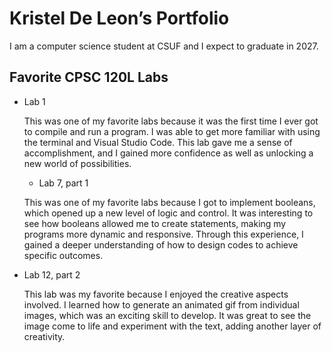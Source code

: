 # Kristel De Leon’s Portfolio 

I am a computer science student at CSUF and I expect to graduate in 2027. 

## Favorite CPSC 120L Labs 

* Lab 1
  
  This was one of my favorite labs because it was the first time I ever got to compile and run a program. I was able to get more familiar with using the terminal and Visual Studio Code. This lab gave me a sense of accomplishment, and I gained more confidence as well as unlocking a new world of possibilities.

  * Lab 7, part 1

  This was one of my favorite labs because I got to implement booleans, which opened up a new level of logic and control. It was interesting to see how booleans allowed me to create statements, making my programs more dynamic and responsive. Through this experience, I gained a deeper understanding of how to design codes to achieve specific outcomes.

* Lab 12, part 2
  
  This lab was my favorite because I enjoyed the creative aspects involved. I learned how to generate an animated gif from individual images, which was an exciting skill to develop. It was great to see the image come to life and experiment with the text, adding another layer of creativity.

 
 
 
 
 

